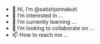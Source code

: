 - 👋 Hi, I’m @satishjonnakuti
- 👀 I’m interested in ...
- 🌱 I’m currently learning ...
- 💞️ I’m looking to collaborate on ...
- 📫 How to reach me ...

<!---
satishjonnakuti/satishjonnakuti is a ✨ special ✨ repository because its `README.md` (this file) appears on your GitHub profile.
You can click the Preview link to take a look at your changes.
--->
